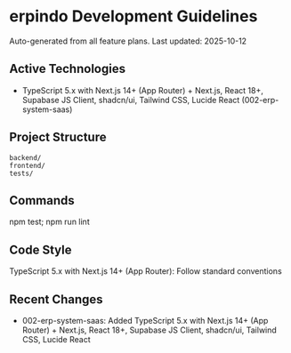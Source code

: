 ﻿# erpindo Development Guidelines

Auto-generated from all feature plans. Last updated: 2025-10-12

## Active Technologies
- TypeScript 5.x with Next.js 14+ (App Router) + Next.js, React 18+, Supabase JS Client, shadcn/ui, Tailwind CSS, Lucide React (002-erp-system-saas)

## Project Structure
```
backend/
frontend/
tests/
```

## Commands
npm test; npm run lint

## Code Style
TypeScript 5.x with Next.js 14+ (App Router): Follow standard conventions

## Recent Changes
- 002-erp-system-saas: Added TypeScript 5.x with Next.js 14+ (App Router) + Next.js, React 18+, Supabase JS Client, shadcn/ui, Tailwind CSS, Lucide React

<!-- MANUAL ADDITIONS START -->
<!-- MANUAL ADDITIONS END -->